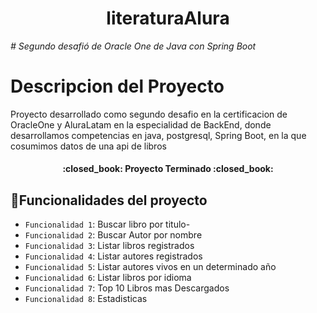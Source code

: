 <h1 align="center"> literaturaAlura </h1>
<em> # Segundo desafió de Oracle One de Java con Spring Boot </em>

# Descripcion del Proyecto
<p>Proyecto desarrollado como segundo desafio en la certificacion de OracleOne y AluraLatam en la especialidad de BackEnd, donde desarrollamos competencias en java, postgresql, Spring Boot, en la que cosumimos datos de una api de libros</p>

<h4 align="center">
:closed_book: Proyecto Terminado :closed_book:
</h4>

## :hammer:Funcionalidades del proyecto

- `Funcionalidad 1`: Buscar libro por titulo-
- `Funcionalidad 2`: Buscar Autor por nombre
- `Funcionalidad 3`: Listar libros registrados
- `Funcionalidad 4`: Listar autores registrados
- `Funcionalidad 5`: Listar autores vivos en un determinado año
- `Funcionalidad 6`: Listar libros por idioma
- `Funcionalidad 7`: Top 10 Libros mas Descargados
- `Funcionalidad 8`: Estadisticas

  
